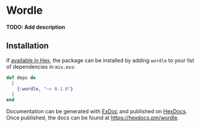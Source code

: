 # Wordle

**TODO: Add description**

## Installation

If [available in Hex](https://hex.pm/docs/publish), the package can be installed
by adding `wordle` to your list of dependencies in `mix.exs`:

```elixir
def deps do
  [
    {:wordle, "~> 0.1.0"}
  ]
end
```

Documentation can be generated with [ExDoc](https://github.com/elixir-lang/ex_doc)
and published on [HexDocs](https://hexdocs.pm). Once published, the docs can
be found at <https://hexdocs.pm/wordle>.

